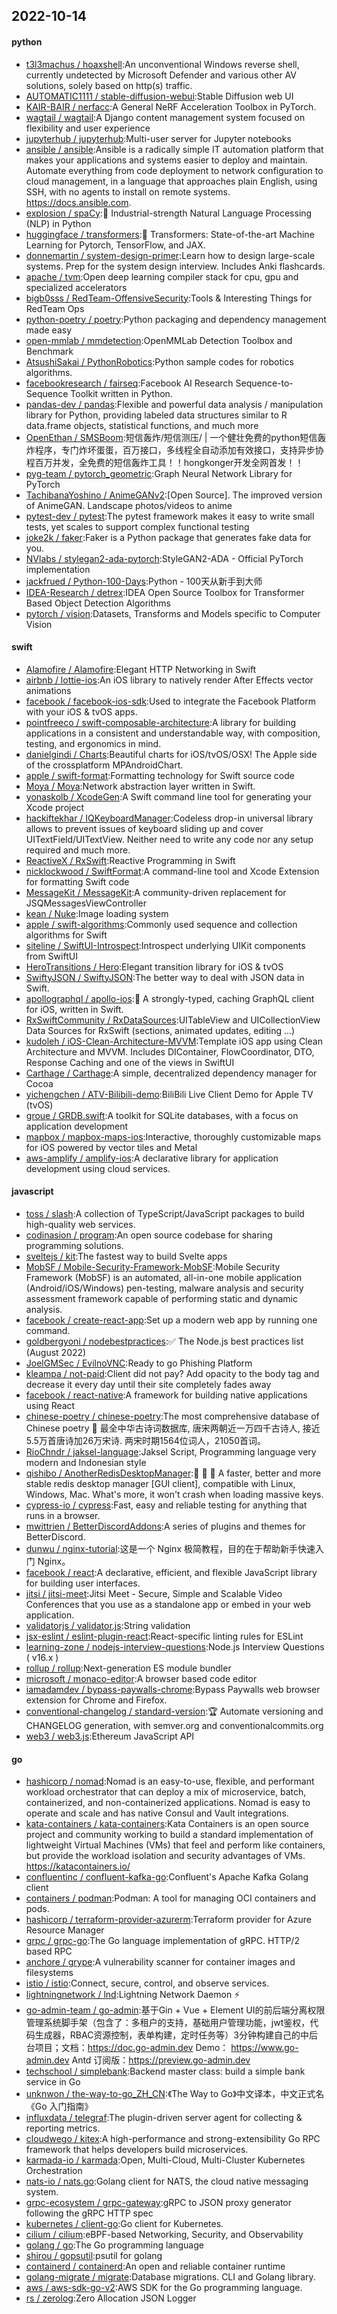 ## 2022-10-14

#### python
* [t3l3machus / hoaxshell](https://github.com/t3l3machus/hoaxshell):An unconventional Windows reverse shell, currently undetected by Microsoft Defender and various other AV solutions, solely based on http(s) traffic.
* [AUTOMATIC1111 / stable-diffusion-webui](https://github.com/AUTOMATIC1111/stable-diffusion-webui):Stable Diffusion web UI
* [KAIR-BAIR / nerfacc](https://github.com/KAIR-BAIR/nerfacc):A General NeRF Acceleration Toolbox in PyTorch.
* [wagtail / wagtail](https://github.com/wagtail/wagtail):A Django content management system focused on flexibility and user experience
* [jupyterhub / jupyterhub](https://github.com/jupyterhub/jupyterhub):Multi-user server for Jupyter notebooks
* [ansible / ansible](https://github.com/ansible/ansible):Ansible is a radically simple IT automation platform that makes your applications and systems easier to deploy and maintain. Automate everything from code deployment to network configuration to cloud management, in a language that approaches plain English, using SSH, with no agents to install on remote systems. https://docs.ansible.com.
* [explosion / spaCy](https://github.com/explosion/spaCy):💫
Industrial-strength Natural Language Processing (NLP) in Python
* [huggingface / transformers](https://github.com/huggingface/transformers):🤗
Transformers: State-of-the-art Machine Learning for Pytorch, TensorFlow, and JAX.
* [donnemartin / system-design-primer](https://github.com/donnemartin/system-design-primer):Learn how to design large-scale systems. Prep for the system design interview. Includes Anki flashcards.
* [apache / tvm](https://github.com/apache/tvm):Open deep learning compiler stack for cpu, gpu and specialized accelerators
* [bigb0sss / RedTeam-OffensiveSecurity](https://github.com/bigb0sss/RedTeam-OffensiveSecurity):Tools & Interesting Things for RedTeam Ops
* [python-poetry / poetry](https://github.com/python-poetry/poetry):Python packaging and dependency management made easy
* [open-mmlab / mmdetection](https://github.com/open-mmlab/mmdetection):OpenMMLab Detection Toolbox and Benchmark
* [AtsushiSakai / PythonRobotics](https://github.com/AtsushiSakai/PythonRobotics):Python sample codes for robotics algorithms.
* [facebookresearch / fairseq](https://github.com/facebookresearch/fairseq):Facebook AI Research Sequence-to-Sequence Toolkit written in Python.
* [pandas-dev / pandas](https://github.com/pandas-dev/pandas):Flexible and powerful data analysis / manipulation library for Python, providing labeled data structures similar to R data.frame objects, statistical functions, and much more
* [OpenEthan / SMSBoom](https://github.com/OpenEthan/SMSBoom):短信轰炸/短信测压/ | 一个健壮免费的python短信轰炸程序，专门炸坏蛋蛋，百万接口，多线程全自动添加有效接口，支持异步协程百万并发，全免费的短信轰炸工具！！hongkonger开发全网首发！！
* [pyg-team / pytorch_geometric](https://github.com/pyg-team/pytorch_geometric):Graph Neural Network Library for PyTorch
* [TachibanaYoshino / AnimeGANv2](https://github.com/TachibanaYoshino/AnimeGANv2):[Open Source]. The improved version of AnimeGAN. Landscape photos/videos to anime
* [pytest-dev / pytest](https://github.com/pytest-dev/pytest):The pytest framework makes it easy to write small tests, yet scales to support complex functional testing
* [joke2k / faker](https://github.com/joke2k/faker):Faker is a Python package that generates fake data for you.
* [NVlabs / stylegan2-ada-pytorch](https://github.com/NVlabs/stylegan2-ada-pytorch):StyleGAN2-ADA - Official PyTorch implementation
* [jackfrued / Python-100-Days](https://github.com/jackfrued/Python-100-Days):Python - 100天从新手到大师
* [IDEA-Research / detrex](https://github.com/IDEA-Research/detrex):IDEA Open Source Toolbox for Transformer Based Object Detection Algorithms
* [pytorch / vision](https://github.com/pytorch/vision):Datasets, Transforms and Models specific to Computer Vision

#### swift
* [Alamofire / Alamofire](https://github.com/Alamofire/Alamofire):Elegant HTTP Networking in Swift
* [airbnb / lottie-ios](https://github.com/airbnb/lottie-ios):An iOS library to natively render After Effects vector animations
* [facebook / facebook-ios-sdk](https://github.com/facebook/facebook-ios-sdk):Used to integrate the Facebook Platform with your iOS & tvOS apps.
* [pointfreeco / swift-composable-architecture](https://github.com/pointfreeco/swift-composable-architecture):A library for building applications in a consistent and understandable way, with composition, testing, and ergonomics in mind.
* [danielgindi / Charts](https://github.com/danielgindi/Charts):Beautiful charts for iOS/tvOS/OSX! The Apple side of the crossplatform MPAndroidChart.
* [apple / swift-format](https://github.com/apple/swift-format):Formatting technology for Swift source code
* [Moya / Moya](https://github.com/Moya/Moya):Network abstraction layer written in Swift.
* [yonaskolb / XcodeGen](https://github.com/yonaskolb/XcodeGen):A Swift command line tool for generating your Xcode project
* [hackiftekhar / IQKeyboardManager](https://github.com/hackiftekhar/IQKeyboardManager):Codeless drop-in universal library allows to prevent issues of keyboard sliding up and cover UITextField/UITextView. Neither need to write any code nor any setup required and much more.
* [ReactiveX / RxSwift](https://github.com/ReactiveX/RxSwift):Reactive Programming in Swift
* [nicklockwood / SwiftFormat](https://github.com/nicklockwood/SwiftFormat):A command-line tool and Xcode Extension for formatting Swift code
* [MessageKit / MessageKit](https://github.com/MessageKit/MessageKit):A community-driven replacement for JSQMessagesViewController
* [kean / Nuke](https://github.com/kean/Nuke):Image loading system
* [apple / swift-algorithms](https://github.com/apple/swift-algorithms):Commonly used sequence and collection algorithms for Swift
* [siteline / SwiftUI-Introspect](https://github.com/siteline/SwiftUI-Introspect):Introspect underlying UIKit components from SwiftUI
* [HeroTransitions / Hero](https://github.com/HeroTransitions/Hero):Elegant transition library for iOS & tvOS
* [SwiftyJSON / SwiftyJSON](https://github.com/SwiftyJSON/SwiftyJSON):The better way to deal with JSON data in Swift.
* [apollographql / apollo-ios](https://github.com/apollographql/apollo-ios):📱
A strongly-typed, caching GraphQL client for iOS, written in Swift.
* [RxSwiftCommunity / RxDataSources](https://github.com/RxSwiftCommunity/RxDataSources):UITableView and UICollectionView Data Sources for RxSwift (sections, animated updates, editing ...)
* [kudoleh / iOS-Clean-Architecture-MVVM](https://github.com/kudoleh/iOS-Clean-Architecture-MVVM):Template iOS app using Clean Architecture and MVVM. Includes DIContainer, FlowCoordinator, DTO, Response Caching and one of the views in SwiftUI
* [Carthage / Carthage](https://github.com/Carthage/Carthage):A simple, decentralized dependency manager for Cocoa
* [yichengchen / ATV-Bilibili-demo](https://github.com/yichengchen/ATV-Bilibili-demo):BiliBili Live Client Demo for Apple TV (tvOS)
* [groue / GRDB.swift](https://github.com/groue/GRDB.swift):A toolkit for SQLite databases, with a focus on application development
* [mapbox / mapbox-maps-ios](https://github.com/mapbox/mapbox-maps-ios):Interactive, thoroughly customizable maps for iOS powered by vector tiles and Metal
* [aws-amplify / amplify-ios](https://github.com/aws-amplify/amplify-ios):A declarative library for application development using cloud services.

#### javascript
* [toss / slash](https://github.com/toss/slash):A collection of TypeScript/JavaScript packages to build high-quality web services.
* [codinasion / program](https://github.com/codinasion/program):An open source codebase for sharing programming solutions.
* [sveltejs / kit](https://github.com/sveltejs/kit):The fastest way to build Svelte apps
* [MobSF / Mobile-Security-Framework-MobSF](https://github.com/MobSF/Mobile-Security-Framework-MobSF):Mobile Security Framework (MobSF) is an automated, all-in-one mobile application (Android/iOS/Windows) pen-testing, malware analysis and security assessment framework capable of performing static and dynamic analysis.
* [facebook / create-react-app](https://github.com/facebook/create-react-app):Set up a modern web app by running one command.
* [goldbergyoni / nodebestpractices](https://github.com/goldbergyoni/nodebestpractices):✅
The Node.js best practices list (August 2022)
* [JoelGMSec / EvilnoVNC](https://github.com/JoelGMSec/EvilnoVNC):Ready to go Phishing Platform
* [kleampa / not-paid](https://github.com/kleampa/not-paid):Client did not pay? Add opacity to the body tag and decrease it every day until their site completely fades away
* [facebook / react-native](https://github.com/facebook/react-native):A framework for building native applications using React
* [chinese-poetry / chinese-poetry](https://github.com/chinese-poetry/chinese-poetry):The most comprehensive database of Chinese poetry
🧶
最全中华古诗词数据库, 唐宋两朝近一万四千古诗人, 接近5.5万首唐诗加26万宋诗. 两宋时期1564位词人，21050首词。
* [RioChndr / jaksel-language](https://github.com/RioChndr/jaksel-language):Jaksel Script, Programming language very modern and Indonesian style
* [qishibo / AnotherRedisDesktopManager](https://github.com/qishibo/AnotherRedisDesktopManager):🚀
🚀
🚀
A faster, better and more stable redis desktop manager [GUI client], compatible with Linux, Windows, Mac. What's more, it won't crash when loading massive keys.
* [cypress-io / cypress](https://github.com/cypress-io/cypress):Fast, easy and reliable testing for anything that runs in a browser.
* [mwittrien / BetterDiscordAddons](https://github.com/mwittrien/BetterDiscordAddons):A series of plugins and themes for BetterDiscord.
* [dunwu / nginx-tutorial](https://github.com/dunwu/nginx-tutorial):这是一个 Nginx 极简教程，目的在于帮助新手快速入门 Nginx。
* [facebook / react](https://github.com/facebook/react):A declarative, efficient, and flexible JavaScript library for building user interfaces.
* [jitsi / jitsi-meet](https://github.com/jitsi/jitsi-meet):Jitsi Meet - Secure, Simple and Scalable Video Conferences that you use as a standalone app or embed in your web application.
* [validatorjs / validator.js](https://github.com/validatorjs/validator.js):String validation
* [jsx-eslint / eslint-plugin-react](https://github.com/jsx-eslint/eslint-plugin-react):React-specific linting rules for ESLint
* [learning-zone / nodejs-interview-questions](https://github.com/learning-zone/nodejs-interview-questions):Node.js Interview Questions ( v16.x )
* [rollup / rollup](https://github.com/rollup/rollup):Next-generation ES module bundler
* [microsoft / monaco-editor](https://github.com/microsoft/monaco-editor):A browser based code editor
* [iamadamdev / bypass-paywalls-chrome](https://github.com/iamadamdev/bypass-paywalls-chrome):Bypass Paywalls web browser extension for Chrome and Firefox.
* [conventional-changelog / standard-version](https://github.com/conventional-changelog/standard-version):🏆
Automate versioning and CHANGELOG generation, with semver.org and conventionalcommits.org
* [web3 / web3.js](https://github.com/web3/web3.js):Ethereum JavaScript API

#### go
* [hashicorp / nomad](https://github.com/hashicorp/nomad):Nomad is an easy-to-use, flexible, and performant workload orchestrator that can deploy a mix of microservice, batch, containerized, and non-containerized applications. Nomad is easy to operate and scale and has native Consul and Vault integrations.
* [kata-containers / kata-containers](https://github.com/kata-containers/kata-containers):Kata Containers is an open source project and community working to build a standard implementation of lightweight Virtual Machines (VMs) that feel and perform like containers, but provide the workload isolation and security advantages of VMs. https://katacontainers.io/
* [confluentinc / confluent-kafka-go](https://github.com/confluentinc/confluent-kafka-go):Confluent's Apache Kafka Golang client
* [containers / podman](https://github.com/containers/podman):Podman: A tool for managing OCI containers and pods.
* [hashicorp / terraform-provider-azurerm](https://github.com/hashicorp/terraform-provider-azurerm):Terraform provider for Azure Resource Manager
* [grpc / grpc-go](https://github.com/grpc/grpc-go):The Go language implementation of gRPC. HTTP/2 based RPC
* [anchore / grype](https://github.com/anchore/grype):A vulnerability scanner for container images and filesystems
* [istio / istio](https://github.com/istio/istio):Connect, secure, control, and observe services.
* [lightningnetwork / lnd](https://github.com/lightningnetwork/lnd):Lightning Network Daemon
⚡️
* [go-admin-team / go-admin](https://github.com/go-admin-team/go-admin):基于Gin + Vue + Element UI的前后端分离权限管理系统脚手架（包含了：多租户的支持，基础用户管理功能，jwt鉴权，代码生成器，RBAC资源控制，表单构建，定时任务等）3分钟构建自己的中后台项目；文档：https://doc.go-admin.dev Demo： https://www.go-admin.dev Antd 订阅版：https://preview.go-admin.dev
* [techschool / simplebank](https://github.com/techschool/simplebank):Backend master class: build a simple bank service in Go
* [unknwon / the-way-to-go_ZH_CN](https://github.com/unknwon/the-way-to-go_ZH_CN):《The Way to Go》中文译本，中文正式名《Go 入门指南》
* [influxdata / telegraf](https://github.com/influxdata/telegraf):The plugin-driven server agent for collecting & reporting metrics.
* [cloudwego / kitex](https://github.com/cloudwego/kitex):A high-performance and strong-extensibility Go RPC framework that helps developers build microservices.
* [karmada-io / karmada](https://github.com/karmada-io/karmada):Open, Multi-Cloud, Multi-Cluster Kubernetes Orchestration
* [nats-io / nats.go](https://github.com/nats-io/nats.go):Golang client for NATS, the cloud native messaging system.
* [grpc-ecosystem / grpc-gateway](https://github.com/grpc-ecosystem/grpc-gateway):gRPC to JSON proxy generator following the gRPC HTTP spec
* [kubernetes / client-go](https://github.com/kubernetes/client-go):Go client for Kubernetes.
* [cilium / cilium](https://github.com/cilium/cilium):eBPF-based Networking, Security, and Observability
* [golang / go](https://github.com/golang/go):The Go programming language
* [shirou / gopsutil](https://github.com/shirou/gopsutil):psutil for golang
* [containerd / containerd](https://github.com/containerd/containerd):An open and reliable container runtime
* [golang-migrate / migrate](https://github.com/golang-migrate/migrate):Database migrations. CLI and Golang library.
* [aws / aws-sdk-go-v2](https://github.com/aws/aws-sdk-go-v2):AWS SDK for the Go programming language.
* [rs / zerolog](https://github.com/rs/zerolog):Zero Allocation JSON Logger
